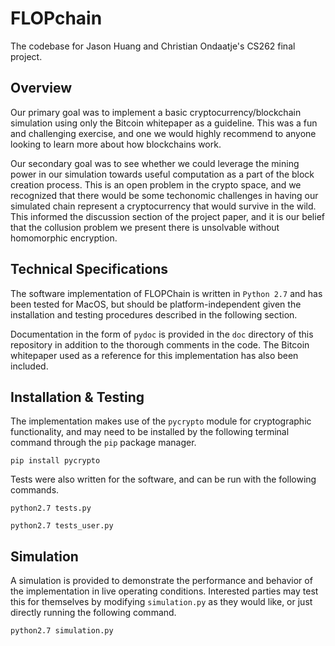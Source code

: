 # FLOPchain

The codebase for Jason Huang and Christian Ondaatje's CS262 final project.

## Overview

Our primary goal was to implement a basic cryptocurrency/blockchain simulation using only the Bitcoin whitepaper as a guideline. This was a fun and challenging exercise, and one we would highly recommend to anyone looking to learn more  about how blockchains work.

Our secondary goal was to see whether we could leverage the mining power in our simulation towards useful computation as a part of the block creation process.
This is an open problem in the crypto space, and we recognized that there would be some techonomic challenges in having our simulated chain represent a
cryptocurrency that would survive in the wild. This informed the discussion section of the project paper, and it is our belief that the collusion problem we present there is unsolvable without homomorphic encryption.

## Technical Specifications

The software implementation of FLOPChain is written in `Python 2.7` and has been tested for MacOS, but should be platform-independent given the installation and testing procedures described in the following section.

Documentation in the form of `pydoc` is provided in the `doc` directory of this repository in addition to the thorough comments in the code. The Bitcoin whitepaper used as a reference for this implementation has also been included.


## Installation & Testing

The implementation makes use of the `pycrypto` module for cryptographic functionality, and may need to be installed by the following terminal command through the `pip` package manager.

```pip install pycrypto```

Tests were also written for the software, and can be run with the following commands.

```python2.7 tests.py```

```python2.7 tests_user.py```

## Simulation

A simulation is provided to demonstrate the performance and behavior of the implementation in live operating conditions. Interested parties may test this for themselves by modifying `simulation.py` as they would like, or just directly running the following command.

```python2.7 simulation.py```
